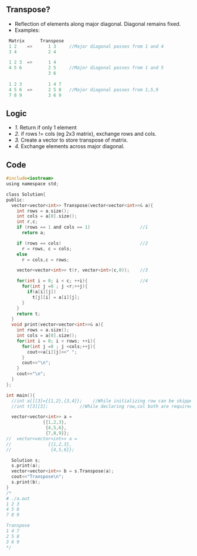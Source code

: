 ## Transpose? 
- Reflection of elements along major diagonal. Diagonal remains fixed.
- Examples:
```c
 Matrix      Transpose
 1 2    =>      1 3     //Major diagonal passes from 1 and 4
 3 4            2 4

 1 2 3  =>      1 4
 4 5 6          2 5     //Major diagonal passes from 1 and 5
                3 6
 
 1 2 3          1 4 7
 4 5 6  =>      2 5 8   //Major diagonal passes from 1,5,9
 7 8 9          3 6 9
```

## Logic
- *1.* Return if only 1 element
- *2.* if rows != cols (eg 2x3 matrix), exchange rows and cols.
- *3.* Create a vector to store transpose of matrix.
- *4.* Exchange elements across major diagonal.
 
## Code
```c
#include<iostream>
using namespace std;

class Solution{
public:
  vector<vector<int>> Transpose(vector<vector<int>>& a){
    int rows = a.size();
    int cols = a[0].size();
    int r,c;
    if (rows == 1 and cols == 1)                   //1
      return a;

    if (rows == cols)                              //2
      r = rows, c = cols;
    else
      r = cols,c = rows;

    vector<vector<int>> t(r, vector<int>(c,0));    //3

    for(int i = 0; i < c; ++i){                    //4
      for(int j =0 ; j <r;++j){
        if(a[i][j])
          t[j][i] = a[i][j];
      }
    }
    return t;
  }
  void print(vector<vector<int>>& a){
    int rows = a.size();
    int cols = a[0].size();
    for(int i = 0; i < rows; ++i){
      for(int j =0 ; j <cols;++j){
        cout<<a[i][j]<<" ";
      }
      cout<<"\n";
    }
    cout<<"\n";
  }
};

int main(){
  //int a[][3]={{1,2},{3,4}};    //While initializing row can be skipped
  //int t[3][3];            //While declaring row,col both are required

  vector<vector<int>> a =
              {{1,2,3},
               {4,5,6},
               {7,8,9}};
//  vector<vector<int>> a =
//              {{1,2,3},
//               {4,5,6}};

  Solution s;
  s.print(a);
  vector<vector<int>> b = s.Transpose(a);
  cout<<"Transpose\n";
  s.print(b);
}
/*
# ./a.out 
1 2 3
4 5 6
7 8 9

Transpose
1 4 7
2 5 8
3 6 9
*/
```
